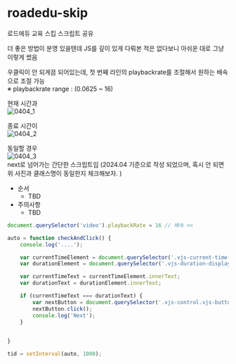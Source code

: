 # roadedu-skip
로드에듀 교육 스킵 스크립트 공유

더 좋은 방법이 분명 있을텐데 JS를 깊이 있게 다뤄본 적은 없다보니 아쉬운 대로 그냥 이렇게 썼음

우클릭이 안 되게끔 되어있는데, 첫 번째 라인의 playbackrate를 조절해서 원하는 배속으로 조절 가능 </br>
※ playbackrate range : (0.0625 ~ 16)

현재 시간과 </br>
![0404_1](https://github.com/dongsikchoi/roadedu-skip/assets/52738769/bed6ab3f-e318-460d-a457-8d0694221b4e)

종료 시간이 </br>
![0404_2](https://github.com/dongsikchoi/roadedu-skip/assets/52738769/e1ca6eb5-93a3-440a-adde-78c530263040)

동일할 경우  </br>
![0404_3](https://github.com/dongsikchoi/roadedu-skip/assets/52738769/e5d735c6-a49b-4d3e-84ee-d59bff3ff7f7)
</br>
next로 넘어가는 간단한 스크립트임 
(2024.04 기준으로 작성 되었으며, 혹시 안 되면 위 사진과 클래스명이 동일한지 체크해보자. )

- 순서
  - TBD 
- 주의사항
  - TBD
```javascript
document.querySelector('video').playbackRate = 16 // 배속 << 

auto = function checkAndClick() {
    console.log('....'); 

    var currentTimeElement = document.querySelector('.vjs-current-time-display');
    var durationElement = document.querySelector('.vjs-duration-display');

    var currentTimeText = currentTimeElement.innerText;
    var durationText = durationElement.innerText;

    if (currentTimeText === durationText) {
        var nextButton = document.querySelector('.vjs-control.vjs-button[title="Next"]');
        nextButton.click();
        console.log('Next');
    }
    

}

tid = setInterval(auto, 1000);
```
